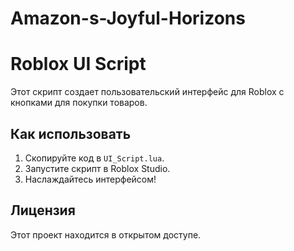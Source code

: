 # Amazon-s-Joyful-Horizons
# Roblox UI Script

Этот скрипт создает пользовательский интерфейс для Roblox с кнопками для покупки товаров.

## Как использовать

1. Скопируйте код в `UI_Script.lua`.
2. Запустите скрипт в Roblox Studio.
3. Наслаждайтесь интерфейсом!

## Лицензия

Этот проект находится в открытом доступе.
